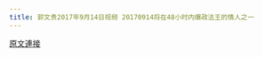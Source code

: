 ```yaml
---
title: 郭文贵2017年9月14日视频 20170914将在48小时内爆政法王的情人之一
---
```


[原文連接](https://gnews.org/ThreadView/53483579)


